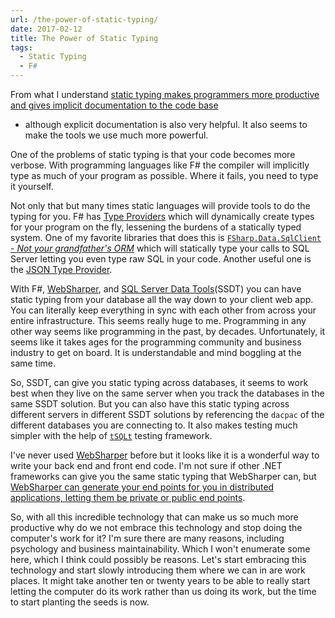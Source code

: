 ```yaml
---
url: /the-power-of-static-typing/
date: 2017-02-12
title: The Power of Static Typing
tags:
  - Static Typing
  - F#
---
```


From what I understand [static typing makes programmers more productive and
gives implicit documentation to the code
base](http://www.cs.cmu.edu/~NatProg/papers/CHI2016-SIG-ProgLang-Usability.pdf)
- although explicit documentation is also very helpful.  It also seems to make
the tools we use much more powerful.

One of the problems of static typing is that your code becomes more verbose.
With programming languages like F# the compiler will implicitly type as much
of your program as possible. Where it fails, you need to type it yourself.

Not only that but many times static languages will provide tools to do the
typing for you. F# has [Type
Providers](https://docs.microsoft.com/en-us/dotnet/articles/fsharp/tutorials/type-providers/)
which will dynamically create types for your program on the fly, lessening the
burdens of a statically typed system. One of my favorite libraries that does
this is [`FSharp.Data.SqlClient` - *Not your grandfather's
ORM*](http://fsprojects.github.io/FSharp.Data.SqlClient/) which will
statically type your calls to SQL Server letting you even type raw SQL in your
code. Another useful one is the [JSON Type
Provider](http://fsharp.github.io/FSharp.Data/library/JsonProvider.html).

With F#, [WebSharper](http://websharper.com/), and [SQL Server Data
Tools](https://msdn.microsoft.com/en-us/library/hh272686%28v=vs.103%29.aspx)(SSDT)
you can have static typing from your database all the way down to your client
web app. You can literally keep everything in sync with each other from across
your entire infrastructure. This seems really huge to me. Programming in any
other way seems like programming in the past, by decades. Unfortunately, it
seems like it takes ages for the programming community and business industry
to get on board. It is understandable and mind boggling at the same time.

So, SSDT, can give you static typing across databases, it seems to work best
when they live on the same server when you track the databases in the same
SSDT solution. But you can also have this static typing across different
servers in different SSDT solutions by referencing the `dacpac` of the
different databases you are connecting to. It also makes testing much simpler
with the help of [`tSQLt`](http://tsqlt.org/) testing framework.

I've never used [WebSharper](http://websharper.com/) before but it looks like
it is a wonderful way to write your back end and front end code. I'm not sure
if other .NET frameworks can give you the same static typing that WebSharper
can, but [WebSharper can generate your end points for you in distributed
applications, letting them be private or public end
points](http://websharper.com/blog-entry/5204/distributed-web-applications-in-f-with-websharper).

So, with all this incredible technology that can make us so much more
productive why do we not embrace this technology and stop doing the computer's
work for it? I'm sure there are many reasons, including psychology and
business maintainability. Which I won't enumerate some here, which I
think could possibly be reasons. Let's start embracing this technology and
start slowly introducing them where we can in are work places. It might take
another ten or twenty years to be able to really start letting the computer do
its work rather than us doing its work, but the time to start planting the
seeds is now.

